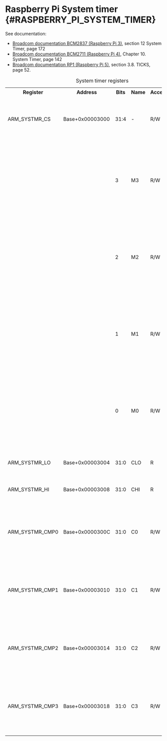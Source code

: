 # Raspberry Pi System timer {#RASPBERRY_PI_SYSTEM_TIMER}

See documentation:
- [Broadcom documentation BCM2837 (Raspberry Pi 3)](pdf/bcm2837-peripherals.pdf), section 12 System Timer, page 172
- [Broadcom documentation BCM2711 (Raspberry Pi 4)](pdf/bcm2711-peripherals.pdf), Chapter 10. System Timer, page 142
- [Broadcom documentation RP1 (Raspberry Pi 5)](pdf/rp1-peripherals.pdf), section 3.8. TICKS, page 52.

<table>
<caption id="System_timer_registers">System timer registers</caption>
<tr><th>Register       <th>Address        <th>Bits<th>Name<th>Access<td>Meaning</tr>
<tr><td>ARM_SYSTMR_CS  <td>Base+0x00003000<td>31:4<td>-   <td>R/W   <td>Reserved, write as 0, read as don't care. Reset level: 0</tr>
<tr><td>               <td>               <td>3   <td>M3  <td>R/W   <td>System Timer Match 3. Timer match since last cleared (0 = no match 1 = match). Reset level: 0</tr>
<tr><td>               <td>               <td>2   <td>M2  <td>R/W   <td>System Timer Match 2. Timer match since last cleared (0 = no match 1 = match). Reset level: 0</tr>
<tr><td>               <td>               <td>1   <td>M1  <td>R/W   <td>System Timer Match 1. Timer match since last cleared (0 = no match 1 = match). Reset level: 0</tr>
<tr><td>               <td>               <td>0   <td>M0  <td>R/W   <td>System Timer Match 0. Timer match since last cleared (0 = no match 1 = match). Reset level: 0</tr>
<tr><td>ARM_SYSTMR_LO  <td>Base+0x00003004<td>31:0<td>CLO <td>R     <td>Free running timer low 32 bits</tr>
<tr><td>ARM_SYSTMR_HI  <td>Base+0x00003008<td>31:0<td>CHI <td>R     <td>Free running timer high 32 bits</tr>
<tr><td>ARM_SYSTMR_CMP0<td>Base+0x0000300C<td>31:0<td>C0  <td>R/W   <td>Time match value 0, will match when low 32 bits are equal to value.</tr>
<tr><td>ARM_SYSTMR_CMP1<td>Base+0x00003010<td>31:0<td>C1  <td>R/W   <td>Time match value 1, will match when low 32 bits are equal to value.</tr>
<tr><td>ARM_SYSTMR_CMP2<td>Base+0x00003014<td>31:0<td>C2  <td>R/W   <td>Time match value 2, will match when low 32 bits are equal to value.</tr>
<tr><td>ARM_SYSTMR_CMP3<td>Base+0x00003018<td>31:0<td>C3  <td>R/W   <td>Time match value 3, will match when low 32 bits are equal to value.</tr>
</table>
